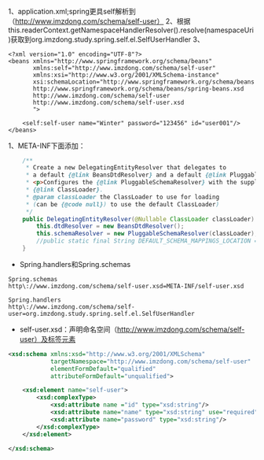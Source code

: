 #### 
1、application.xml;spring更具self解析到（http://www.imzdong.com/schema/self-user）
2、根据this.readerContext.getNamespaceHandlerResolver().resolve(namespaceUri)获取到org.imzdong.study.spring.self.el.SelfUserHandler
3、
```
<?xml version="1.0" encoding="UTF-8"?>
<beans xmlns="http://www.springframework.org/schema/beans"
       xmlns:self="http://www.imzdong.com/schema/self-user"
       xmlns:xsi="http://www.w3.org/2001/XMLSchema-instance"
       xsi:schemaLocation="http://www.springframework.org/schema/beans
       http://www.springframework.org/schema/beans/spring-beans.xsd
       http://www.imzdong.com/schema/self-user
       http://www.imzdong.com/schema/self-user.xsd
       ">

    <self:self-user name="Winter" password="123456" id="user001"/>
</beans>
```
1、META-INF下面添加：
```java
    /**
	 * Create a new DelegatingEntityResolver that delegates to
	 * a default {@link BeansDtdResolver} and a default {@link PluggableSchemaResolver}.
	 * <p>Configures the {@link PluggableSchemaResolver} with the supplied
	 * {@link ClassLoader}.
	 * @param classLoader the ClassLoader to use for loading
	 * (can be {@code null}) to use the default ClassLoader)
	 */
	public DelegatingEntityResolver(@Nullable ClassLoader classLoader) {
		this.dtdResolver = new BeansDtdResolver();
		this.schemaResolver = new PluggableSchemaResolver(classLoader);
        //public static final String DEFAULT_SCHEMA_MAPPINGS_LOCATION = "META-INF/spring.schemas";
	}
```
* Spring.handlers和Spring.schemas
```
Spring.schemas
http\://www.imzdong.com/schema/self-user.xsd=META-INF/self-user.xsd
```
```
Spring.handlers
http\://www.imzdong.com/schema/self-user=org.imzdong.study.spring.self.el.SelfUserHandler
```
* self-user.xsd：声明命名空间（http://www.imzdong.com/schema/self-user）及标签元素
```xml
<xsd:schema xmlns:xsd="http://www.w3.org/2001/XMLSchema"
            targetNamespace="http://www.imzdong.com/schema/self-user"
            elementFormDefault="qualified"
            attributeFormDefault="unqualified">

    <xsd:element name="self-user">
        <xsd:complexType>
            <xsd:attribute name ="id" type="xsd:string"/>
            <xsd:attribute name="name" type="xsd:string" use="required"/>
            <xsd:attribute name="password" type="xsd:string"/>
        </xsd:complexType>
    </xsd:element>

</xsd:schema>
```